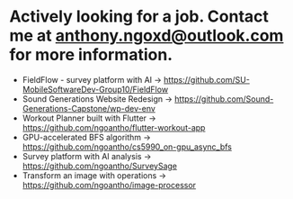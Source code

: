 # Actively looking for a job. Contact me at anthony.ngoxd@outlook.com for more information.
- FieldFlow - survey platform with AI -> https://github.com/SU-MobileSoftwareDev-Group10/FieldFlow
- Sound Generations Website Redesign  -> https://github.com/Sound-Generations-Capstone/wp-dev-env
- Workout Planner built with Flutter  -> https://github.com/ngoantho/flutter-workout-app
- GPU-accelerated BFS algorithm       -> https://github.com/ngoantho/cs5990_on-gpu_async_bfs
- Survey platform with AI analysis    -> https://github.com/ngoantho/SurveySage
- Transform an image with operations  -> https://github.com/ngoantho/image-processor
